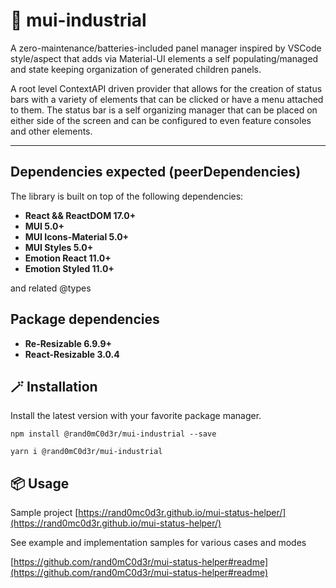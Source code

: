 # 📑 mui-industrial

A zero-maintenance/batteries-included panel manager inspired by VSCode style/aspect that adds via Material-UI elements a self populating/managed and state keeping organization of generated children panels.

A root level ContextAPI driven provider that allows for the creation of status bars with a variety of elements that can be clicked or have a menu attached to them. The status bar is a self organizing manager that can be placed on either side of the screen and can be configured to even feature consoles and other elements.

---
## Dependencies expected (peerDependencies)

The library is built on top of the following dependencies:
 - **React && ReactDOM 17.0+**
 - **MUI 5.0+**
 - **MUI Icons-Material 5.0+**
 - **MUI Styles 5.0+**
 - **Emotion React 11.0+**
 - **Emotion Styled 11.0+**

 and related @types

 ## Package dependencies

  - **Re-Resizable 6.9.9+**
  - **React-Resizable 3.0.4**


## 🪄 Installation

Install the latest version with your favorite package manager.


```
npm install @rand0mC0d3r/mui-industrial --save
```

```
yarn i @rand0mC0d3r/mui-industrial
```

## 📦 Usage

Sample project
[https://rand0mc0d3r.github.io/mui-status-helper/](https://rand0mc0d3r.github.io/mui-status-helper/)

See example and implementation samples for various cases and modes

[https://github.com/rand0mC0d3r/mui-status-helper#readme](https://github.com/rand0mC0d3r/mui-status-helper#readme)
